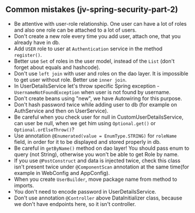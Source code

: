 ## Common mistakes (jv-spring-security-part-2)

* Be attentive with user-role relationship. One user can have a lot of roles and also one role can be attached to a lot of users.
* Don't create a new role every time you add user, attach one, that you already have in db.
* Add `USER` role to user at `Authentication` service in the method `register()`.
* Better use `Set` of roles in the user model, instead of the `List` (don't forget about equals and hashcode).
* Don't use `left join` with user and roles on the dao layer. It is impossible to get user without role. Better use `inner join`.
* In UserDetailsService let's throw specific Spring exception - `UsernameNotFoundException` when user is not found by username.
* Don't create beans using "new", we have Autowiring for this purpose.
* Don't hash password twice while adding user to db (for example on AuthService and then on UserService).
* Be careful when you check user for null in CustomUserDetailsService, can user be null, when we get him using `Optional.get()` or `Optional.orElseThrow()`?
* Use annotation `@Enumerated(value = EnumType.STRING)` for `roleName` field, in order for it
to be displayed and stored properly in db.
* Be careful in `getByName()` method on dao layer! You should pass enum to query (not String), 
otherwise you won't be able to get Role by name.
* If you use `@PostConstruct` and data is injected twice, check this class isn't present twice under
`@ComponentScan` annotation at the same time(for example in WebConfig and AppConfig).
* When you create `UserBuilder`, move package name from method to imports.
* You don't need to encode password in UserDetailsService.
* Don't use annotation `@Controller` above DataInitializer class, because we don't have endpoints here, so it isn't controller.
